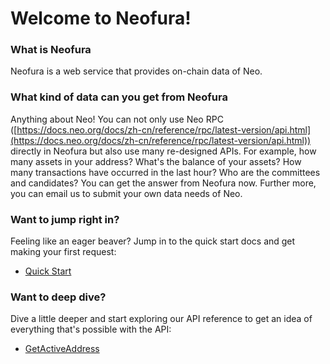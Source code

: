 
# Welcome to Neofura!

### What is Neofura
Neofura is a web service that provides on-chain data of Neo.

### What kind of data can you get from Neofura

Anything about Neo! You can not only use Neo RPC ([https://docs.neo.org/docs/zh-cn/reference/rpc/latest-version/api.html](https://docs.neo.org/docs/zh-cn/reference/rpc/latest-version/api.html)) directly in Neofura but also use many re-designed APIs. For example, how many assets in your address? What's the balance of your assets? How many transactions have occurred in the last hour? Who are the committees and candidates? You can get the answer from Neofura now. Further more, you can email us to submit your own data needs of Neo.

### Want to jump right in?

Feeling like an eager beaver? Jump in to the quick start docs and get making your first request:

- [Quick Start](/guide/quick-start)

### Want to deep dive?

Dive a little deeper and start exploring our API reference to get an idea of everything that's possible with the API:

- [GetActiveAddress](/api/getActiveAddress)
